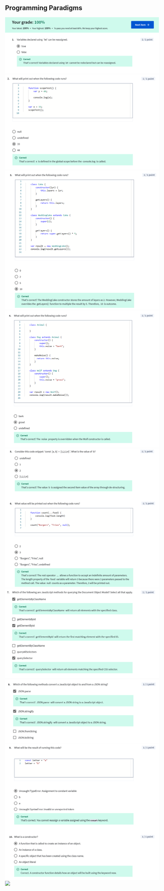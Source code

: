 ## Programming Paradigms

![](/learning/meta-front-end-developer-professional-certificate/C2-Programming-with-Javascript/Module3/assessment-programming-paradigms/ss1.png)
![](/learning/meta-front-end-developer-professional-certificate/C2-Programming-with-Javascript/Module3/assessment-programming-paradigms/ss2.png)
![](/learning/meta-front-end-developer-professional-certificate/C2-Programming-with-Javascript/Module3/assessment-programming-paradigms/ss3.png)
![](/learning/meta-front-end-developer-professional-certificate/C2-Programming-with-Javascript/Module3/assessment-programming-paradigms/ss4.png)
![](/learning/meta-front-end-developer-professional-certificate/C2-Programming-with-Javascript/Module3/assessment-programming-paradigms/ss5.png)
![](/learning/meta-front-end-developer-professional-certificate/C2-Programming-with-Javascript/Module3/assessment-programming-paradigms/ss6.png)
![](/learning/meta-front-end-developer-professional-certificate/C2-Programming-with-Javascript/Module3/assessment-programming-paradigms/ss7.png)
![](/learning/meta-front-end-developer-professional-certificate/C2-Programming-with-Javascript/Module3/assessment-programming-paradigms/ss8.png)
![](/learning/meta-front-end-developer-professional-certificate/C2-Programming-with-Javascript/Module3/assessment-programming-paradigms/ss9.png)
